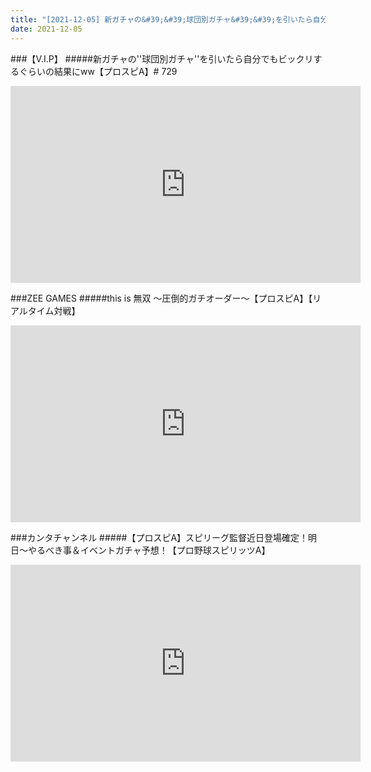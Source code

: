 ```yaml
---
title: "[2021-12-05] 新ガチャの&#39;&#39;球団別ガチャ&#39;&#39;を引いたら自分でもビックリするぐらいの結果にww【プロスピA】# 729 他"
date: 2021-12-05
---
```

###【V.I.P】
#####新ガチャの&#39;&#39;球団別ガチャ&#39;&#39;を引いたら自分でもビックリするぐらいの結果にww【プロスピA】# 729
<iframe width="560" height="315" src="https://www.youtube.com/embed/JziPUIkVTI4" frameborder="0" allow="accelerometer; autoplay; clipboard-write; encrypted-media; gyroscope; picture-in-picture" allowfullscreen></iframe>

###ZEE GAMES
#####this is 無双 ～圧倒的ガチオーダー～【プロスピA】【リアルタイム対戦】
<iframe width="560" height="315" src="https://www.youtube.com/embed/Xp7pvYfx31Q" frameborder="0" allow="accelerometer; autoplay; clipboard-write; encrypted-media; gyroscope; picture-in-picture" allowfullscreen></iframe>

###カンタチャンネル
#####【プロスピA】スピリーグ監督近日登場確定！明日～やるべき事＆イベントガチャ予想！【プロ野球スピリッツA】
<iframe width="560" height="315" src="https://www.youtube.com/embed/w6LOk7IT6jE" frameborder="0" allow="accelerometer; autoplay; clipboard-write; encrypted-media; gyroscope; picture-in-picture" allowfullscreen></iframe>


